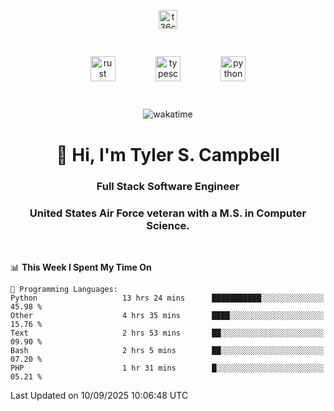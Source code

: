 <p align="center">
<a href="https://www.linkedin.com/in/t36campbell" target="blank"><img align="center" src="https://ik.imagekit.io/t36campbell/Portfolio/linkedin.png.original_m8bbGgPh6.png" alt="t36campbell" height="30" width="30" /></a>
</p>
<p align="center">
    <img src="https://rustacean.net/assets/rustacean-orig-noshadow.svg" alt="rust" width="40" height="40" style="margin: 6%;" />
    <img src="https://cdn.worldvectorlogo.com/logos/typescript.svg" alt="typescript" width="40" height="40" style="margin: 6%;" />
    <img src="https://cdn.worldvectorlogo.com/logos/python-5.svg" alt="python" width="40" height="40" style="margin: 6%;" />
</p>
<div align="center">
  
  ![wakatime](https://wakatime.com/badge/user/738aac7f-8868-4bc3-a1df-4c36703ee4b6.svg)
  
</div>

<h1 align="center">👋 Hi, I'm Tyler S. Campbell</h1>
<h3 align="center">Full Stack Software Engineer</h3>
<h3 align="center">United States Air Force veteran with a M.S. in Computer Science.</h3>
<br>

<!--START_SECTION:waka-->
📊 **This Week I Spent My Time On** 

```text
💬 Programming Languages: 
Python                   13 hrs 24 mins      ███████████░░░░░░░░░░░░░░   45.98 % 
Other                    4 hrs 35 mins       ████░░░░░░░░░░░░░░░░░░░░░   15.76 % 
Text                     2 hrs 53 mins       ██░░░░░░░░░░░░░░░░░░░░░░░   09.90 % 
Bash                     2 hrs 5 mins        ██░░░░░░░░░░░░░░░░░░░░░░░   07.20 % 
PHP                      1 hr 31 mins        █░░░░░░░░░░░░░░░░░░░░░░░░   05.21 % 
```


 Last Updated on 10/09/2025 10:06:48 UTC
<!--END_SECTION:waka-->
